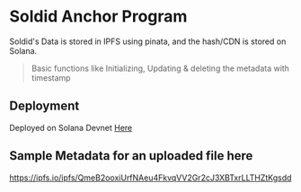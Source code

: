 # Soldid Anchor Program

Soldid's Data is stored in IPFS using pinata, and the hash/CDN is stored on Solana.

>Basic functions like Initializing, Updating & deleting the metadata with timestamp

## Deployment

Deployed on Solana Devnet  [Here](https://explorer.solana.com/tx/5H5KYhWAD5UkgvHgdhzEgwn5KeQfcAufHyFZBdW7QxwxuLj8xWXgxwmSEuHed6pUCgpu1UpHKpW1wjCmhNCTodcT?cluster=devnet) 


## Sample Metadata for an uploaded file here

https://ipfs.io/ipfs/QmeB2ooxiUrfNAeu4FkvqVV2Gr2cJ3XBTxrLLTHZtKgsdd
